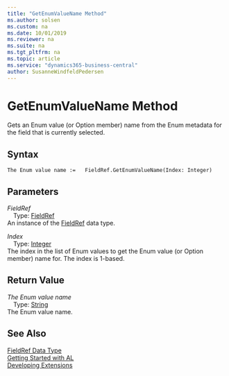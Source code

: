 ```yaml
---
title: "GetEnumValueName Method"
ms.author: solsen
ms.custom: na
ms.date: 10/01/2019
ms.reviewer: na
ms.suite: na
ms.tgt_pltfrm: na
ms.topic: article
ms.service: "dynamics365-business-central"
author: SusanneWindfeldPedersen
---
```

[//]: # (START>DO_NOT_EDIT)
[//]: # (IMPORTANT:Do not edit any of the content between here and the END>DO_NOT_EDIT.)
[//]: # (Any modifications should be made in the .xml files in the ModernDev repo.)
# GetEnumValueName Method
Gets an Enum value (or Option member) name from the Enum metadata for the field that is currently selected.


## Syntax
```
The Enum value name :=   FieldRef.GetEnumValueName(Index: Integer)
```
## Parameters
*FieldRef*  
&emsp;Type: [FieldRef](fieldref-data-type.md)  
An instance of the [FieldRef](fieldref-data-type.md) data type.  

*Index*  
&emsp;Type: [Integer](../integer/integer-data-type.md)  
The index in the list of Enum values to get the Enum value (or Option member) name for. The index is 1-based.  


## Return Value
*The Enum value name*  
&emsp;Type: [String](../string/string-data-type.md)  
The Enum value name.  


[//]: # (IMPORTANT: END>DO_NOT_EDIT)
## See Also
[FieldRef Data Type](fieldref-data-type.md)  
[Getting Started with AL](../../devenv-get-started.md)  
[Developing Extensions](../../devenv-dev-overview.md)